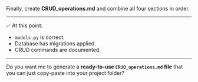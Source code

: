 
Finally, create **CRUD_operations.md** and combine all four sections in order.

---

✅ At this point:
- `models.py` is correct.  
- Database has migrations applied.  
- CRUD commands are documented.  

---

Do you want me to generate a **ready-to-use `CRUD_operations.md` file** that you can just copy-paste into your project folder?
